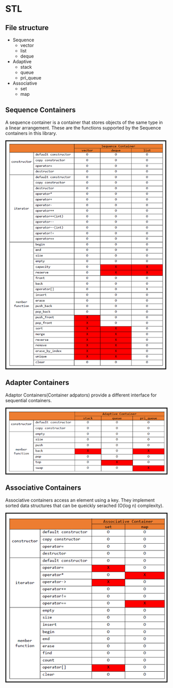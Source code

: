 # STL
 File structure
--------------------------------------
* Sequence
	+ vector
	+ list
	+ deque
* Adaptive
	+ stack
	+ queue
	+ pri_queue
* Associative
	+ set
	+ map
	

Sequence Containers
--------------------------------------
A sequence container is a container that stores objects of the same type in a linear arrangement. These are the functions supported by the Sequence containers in this library.


<img src="seq.PNG" border="3px" width="500px" align="center" > </img>



Adapter Containers
--------------------------------------
Adaptor Containers(Container adpators) provide a different interface for sequential containers.


<img src="adp.PNG" border="3px" align="center" > </img>



 

Associative Containers
--------------------------------------
Associative containers access an element using a key. They implement sorted data structures that can be queickly serached (O(log n) complexity).


<img src="asc.PNG" border="3px" align="center" > </img>







 

 

 

 

 

 

 

 

 

 

 

 

 

 

 

 

 

 

 

 

 

 

 

 

 

 

 

 

 
